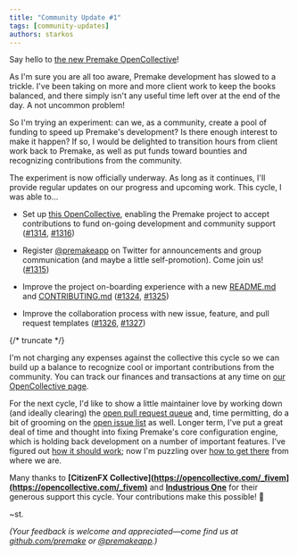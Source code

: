 ```yaml
---
title: "Community Update #1"
tags: [community-updates]
authors: starkos
---
```


Say hello to [the new Premake OpenCollective](https://opencollective.com/premake)!

As I'm sure you are all too aware, Premake development has slowed to a trickle. I've been taking on more and more client work to keep the books balanced, and there simply isn't any useful time left over at the end of the day. A not uncommon problem!

So I'm trying an experiment: can we, as a community, create a pool of funding to speed up Premake's development? Is there enough interest to make it happen? If so, I would be delighted to transition hours from client work back to Premake, as well as put funds toward bounties and recognizing contributions from the community.

The experiment is now officially underway. As long as it continues, I'll provide regular updates on our progress and upcoming work. This cycle, I was able to…

- Set up [this OpenCollective](https://opencollective.com/premake), enabling the Premake project to accept contributions to fund on-going development and community support ([#1314](https://github.com/premake/premake-core/pull/1314), [#1316](https://github.com/premake/premake-core/pull/1316))

- Register [@premakeapp](https://twitter.com/premakeapp) on Twitter for announcements and group communication (and maybe a little self-promotion). Come join us! ([#1315](https://github.com/premake/premake-core/pull/1315))

- Improve the project on-boarding experience with a new [README.md](https://github.com/premake/premake-core/blob/master/README.md) and [CONTRIBUTING.md](https://github.com/premake/premake-core/blob/master/CONTRIBUTING.md) ([#1324](https://github.com/premake/premake-core/pull/1324), [#1325](https://github.com/premake/premake-core/pull/1325))

- Improve the collaboration process with new issue, feature, and pull request templates ([#1326](https://github.com/premake/premake-core/pull/1326), [#1327](https://github.com/premake/premake-core/pull/1327))

{/* truncate */}

I'm not charging any expenses against the collective this cycle so we can build up a balance to recognize cool or important contributions from the community. You can track our finances and transactions at any time on [our OpenCollective page](https://opencollective.com/premake).

For the next cycle, I'd like to show a little maintainer love by working down (and ideally clearing) the [open pull request queue](https://github.com/premake/premake-core/pulls) and, time permitting, do a bit of grooming on the [open issue list](https://github.com/premake/premake-core/issues) as well. Longer term, I've put a great deal of time and thought into fixing Premake's core configuration engine, which is holding back development on a number of important features. I've figured out [how it should work](https://github.com/industriousone/premake-query); now I'm puzzling over [how to get there](https://github.com/starkos/premake-next) from where we are.

Many thanks to **[CitizenFX Collective](https://opencollective.com/_fivem](https://opencollective.com/_fivem)** and **[Industrious One](https://opencollective.com/industriousone)** for their generous support this cycle. Your contributions make this possible! 🎉

~st.

_(Your feedback is welcome and appreciated—come find us at [github.com/premake](https://github.com/premake) or [@premakeapp](https://twitter.com/premakeapp).)_
